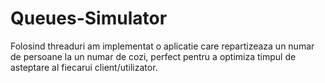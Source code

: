 # Queues-Simulator
Folosind threaduri am implementat o aplicatie care repartizeaza un numar de persoane la un numar de cozi, perfect pentru a optimiza timpul de asteptare al fiecarui client/utilizator.
